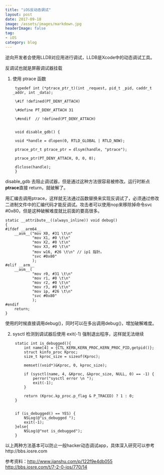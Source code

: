 ```yaml
---
title: "iOS反动态调试"
layout: post
date: 2017-09-18
image: /assets/images/markdown.jpg
headerImage: false
tag:
- iOS
category: blog
---
```



逆向开发者会使用LLDB对应用进行调试，LLDB是Xcode中的动态调试工具。

反调试也就是屏蔽调试器挂载

1. 使用 ptrace 函数

		typedef int (*ptrace_ptr_t)(int _request, pid_t _pid, caddr_t _addr, int _data);
		
		\#if !defined(PT_DENY_ATTACH)
		
		\#define PT_DENY_ATTACH 31
		
		\#endif  // !defined(PT_DENY_ATTACH)
		
		
		void disable_gdb() {
		
	    void *handle = dlopen(0, RTLD_GLOBAL | RTLD_NOW);
	    
	    ptrace_ptr_t ptrace_ptr = dlsym(handle, "ptrace");
	    
	    ptrace_ptr(PT_DENY_ATTACH, 0, 0, 0);
	    
	    dlclose(handle);
		}
	
	
disable_gdb 去阻止调试器，但是通过这种方法很容易被修改。运行时断点**ptrace**直接 return，就破解了。

用汇编去调用ptrace，这样就无法通过函数替换来实现反调试了，必须通过修改二进制文件中的汇编代码才能反调试。攻击者可以使用nop来移除掉命令svc #0x80，但是这种破解难度就比前面的要高很多。

	static __attribute__((always_inline)) void debug()
	{
	#ifdef __arm64__
	    __asm__("mov X0, #31 \t\n"
	            "mov X1, #0 \t\n"
	            "mov X2, #0 \t\n"
	            "mov X3, #0 \t\n"
	            "mov w16, #26 \t\n" // ip1 指针。
	            "svc #0x80"
	            );
	#elif __arm__
	    __asm__(
	            "mov r0, #31 \t\n"
	            "mov r1, #0 \t\n"
	            "mov r2, #0 \t\n"
	            "mov r3, #0 \t\n"
	            "mov ip, #26 \t\n"
	            "svc #0x80"
	            );
	#endif
	    return;
	}


使用的时候直接调用debug()，同时可以在多出调用debug()，增加破解难度。



2. sysctl 检测到调试器后使用 exit(-1) 强制退出程序，这样就无法继续

	
		static int is_debugged(){
		    int name[4] = {CTL_KERN,KERN_PROC,KERN_PROC_PID,getpid()};
		    struct kinfo_proc Kproc;
		    size_t kproc_size = sizeof(Kproc);
		    
		    memset((void*)&Kproc, 0, kproc_size);
		    
		    if (sysctl(name, 4, &Kproc, &kproc_size, NULL, 0) == -1) {
		        perror("sysctl error \n ");
		        exit(-1);
		    }
		    
		    return (Kproc.kp_proc.p_flag & P_TRACED) ? 1 : 0;
		}
		
		
		if (is_debugged() == YES) {
	        NSLog(@"is_debugged ");
	        exit(-1);
	    }else{
	        NSLog(@"not is_debugged");
	    }


以上两种方法基本可以防止一般hacker动态调试app，具体深入研究可以参考http://bbs.iosre.com


参考资料：http://www.jianshu.com/p/122f9e4db055
		http://bbs.iosre.com/t/7-2-0-ios/770/14
